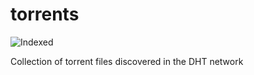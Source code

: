 torrents 
========
![Indexed](https://img.shields.io/badge/indexed-37529-blue)

Collection of torrent files discovered in the DHT network
